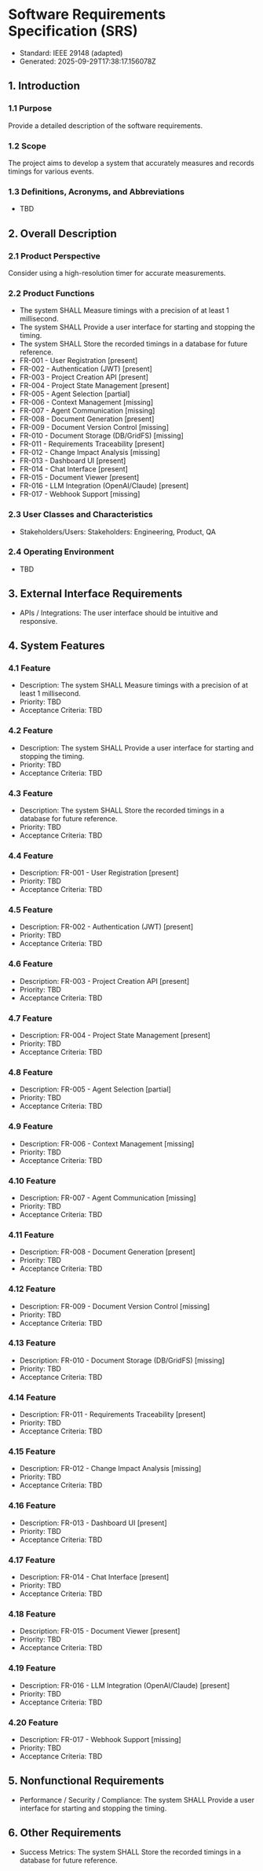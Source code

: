 # Software Requirements Specification (SRS)

- Standard: IEEE 29148 (adapted)
- Generated: 2025-09-29T17:38:17.156078Z

## 1. Introduction
### 1.1 Purpose
Provide a detailed description of the software requirements.

### 1.2 Scope
The project aims to develop a system that accurately measures and records timings for various events.

### 1.3 Definitions, Acronyms, and Abbreviations
- TBD

## 2. Overall Description
### 2.1 Product Perspective
Consider using a high-resolution timer for accurate measurements.

### 2.2 Product Functions
- The system SHALL Measure timings with a precision of at least 1 millisecond.
- The system SHALL Provide a user interface for starting and stopping the timing.
- The system SHALL Store the recorded timings in a database for future reference.
- FR-001 - User Registration [present]
- FR-002 - Authentication (JWT) [present]
- FR-003 - Project Creation API [present]
- FR-004 - Project State Management [present]
- FR-005 - Agent Selection [partial]
- FR-006 - Context Management [missing]
- FR-007 - Agent Communication [missing]
- FR-008 - Document Generation [present]
- FR-009 - Document Version Control [missing]
- FR-010 - Document Storage (DB/GridFS) [missing]
- FR-011 - Requirements Traceability [present]
- FR-012 - Change Impact Analysis [missing]
- FR-013 - Dashboard UI [present]
- FR-014 - Chat Interface [present]
- FR-015 - Document Viewer [present]
- FR-016 - LLM Integration (OpenAI/Claude) [present]
- FR-017 - Webhook Support [missing]

### 2.3 User Classes and Characteristics
- Stakeholders/Users: Stakeholders: Engineering, Product, QA

### 2.4 Operating Environment
- TBD

## 3. External Interface Requirements
- APIs / Integrations: The user interface should be intuitive and responsive.

## 4. System Features
### 4.1 Feature
- Description: The system SHALL Measure timings with a precision of at least 1 millisecond.
- Priority: TBD
- Acceptance Criteria: TBD
### 4.2 Feature
- Description: The system SHALL Provide a user interface for starting and stopping the timing.
- Priority: TBD
- Acceptance Criteria: TBD
### 4.3 Feature
- Description: The system SHALL Store the recorded timings in a database for future reference.
- Priority: TBD
- Acceptance Criteria: TBD
### 4.4 Feature
- Description: FR-001 - User Registration [present]
- Priority: TBD
- Acceptance Criteria: TBD
### 4.5 Feature
- Description: FR-002 - Authentication (JWT) [present]
- Priority: TBD
- Acceptance Criteria: TBD
### 4.6 Feature
- Description: FR-003 - Project Creation API [present]
- Priority: TBD
- Acceptance Criteria: TBD
### 4.7 Feature
- Description: FR-004 - Project State Management [present]
- Priority: TBD
- Acceptance Criteria: TBD
### 4.8 Feature
- Description: FR-005 - Agent Selection [partial]
- Priority: TBD
- Acceptance Criteria: TBD
### 4.9 Feature
- Description: FR-006 - Context Management [missing]
- Priority: TBD
- Acceptance Criteria: TBD
### 4.10 Feature
- Description: FR-007 - Agent Communication [missing]
- Priority: TBD
- Acceptance Criteria: TBD
### 4.11 Feature
- Description: FR-008 - Document Generation [present]
- Priority: TBD
- Acceptance Criteria: TBD
### 4.12 Feature
- Description: FR-009 - Document Version Control [missing]
- Priority: TBD
- Acceptance Criteria: TBD
### 4.13 Feature
- Description: FR-010 - Document Storage (DB/GridFS) [missing]
- Priority: TBD
- Acceptance Criteria: TBD
### 4.14 Feature
- Description: FR-011 - Requirements Traceability [present]
- Priority: TBD
- Acceptance Criteria: TBD
### 4.15 Feature
- Description: FR-012 - Change Impact Analysis [missing]
- Priority: TBD
- Acceptance Criteria: TBD
### 4.16 Feature
- Description: FR-013 - Dashboard UI [present]
- Priority: TBD
- Acceptance Criteria: TBD
### 4.17 Feature
- Description: FR-014 - Chat Interface [present]
- Priority: TBD
- Acceptance Criteria: TBD
### 4.18 Feature
- Description: FR-015 - Document Viewer [present]
- Priority: TBD
- Acceptance Criteria: TBD
### 4.19 Feature
- Description: FR-016 - LLM Integration (OpenAI/Claude) [present]
- Priority: TBD
- Acceptance Criteria: TBD
### 4.20 Feature
- Description: FR-017 - Webhook Support [missing]
- Priority: TBD
- Acceptance Criteria: TBD

## 5. Nonfunctional Requirements
- Performance / Security / Compliance: The system SHALL Provide a user interface for starting and stopping the timing.

## 6. Other Requirements
- Success Metrics: The system SHALL Store the recorded timings in a database for future reference.